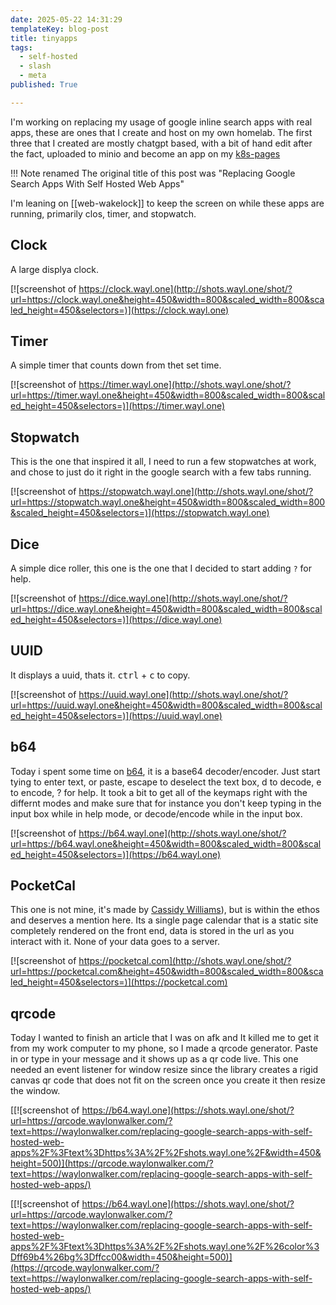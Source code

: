 ```yaml
---
date: 2025-05-22 14:31:29
templateKey: blog-post
title: tinyapps
tags:
  - self-hosted
  - slash
  - meta
published: True

---
```


I'm working on replacing my usage of google inline search apps with real apps,
these are ones that I create and host on my own homelab.  The first three that
I created are mostly chatgpt based, with a bit of hand edit after the fact,
uploaded to minio and become an app on my
[k8s-pages](https://github.com/waylonwalker/k8s-pages)

!!! Note renamed
    The original title of this post was "Replacing Google Search Apps With Self Hosted Web Apps"

I'm leaning on [[web-wakelock]] to keep the screen on while these apps are
running, primarily clos, timer, and stopwatch.

## Clock

A large displya clock.

[![screenshot of https://clock.wayl.one](http://shots.wayl.one/shot/?url=https://clock.wayl.one&height=450&width=800&scaled_width=800&scaled_height=450&selectors=)](https://clock.wayl.one)

## Timer

A simple timer that counts down from thet set time.

[![screenshot of https://timer.wayl.one](http://shots.wayl.one/shot/?url=https://timer.wayl.one&height=450&width=800&scaled_width=800&scaled_height=450&selectors=)](https://timer.wayl.one)

## Stopwatch

This is the one that inspired it all, I need to run a few stopwatches at work,
and chose to just do it right in the google search with a few tabs running.

[![screenshot of https://stopwatch.wayl.one](http://shots.wayl.one/shot/?url=https://stopwatch.wayl.one&height=450&width=800&scaled_width=800&scaled_height=450&selectors=)](https://stopwatch.wayl.one)

## Dice

A simple dice roller, this one is the one that I decided to start adding `?`
for help.

[![screenshot of https://dice.wayl.one](http://shots.wayl.one/shot/?url=https://dice.wayl.one&height=450&width=800&scaled_width=800&scaled_height=450&selectors=)](https://dice.wayl.one)

## UUID

It displays a uuid, thats it.  <kbd>ctrl</kbd> + <kbd>c</kbd> to copy.

[![screenshot of https://uuid.wayl.one](http://shots.wayl.one/shot/?url=https://uuid.wayl.one&height=450&width=800&scaled_width=800&scaled_height=450&selectors=)](https://uuid.wayl.one)

## b64

Today i spent some time on [b64](b64.wayl.one), it is a base64 decoder/encoder.
Just start tying to enter text, or paste, escape to deselect the text box, d to
decode, e to encode, ? for help.  It took a bit to get all of the keymaps right
with the differnt modes and make sure that for instance you don't keep typing
in the input box while in help mode, or decode/encode while in the input box.

[![screenshot of https://b64.wayl.one](http://shots.wayl.one/shot/?url=https://b64.wayl.one&height=450&width=800&scaled_width=800&scaled_height=450&selectors=)](https://b64.wayl.one)

## PocketCal

This one is not mine, it's made by [Cassidy
Williams](https://cassidoo.co/post/pocketcal-build-log/)), but is within the
ethos and deserves a mention here.  Its a single page calendar that is a static
site completely rendered on the front end, data is stored in the url as you
interact with it.  None of your data goes to a server.

[![screenshot of https://pocketcal.com](http://shots.wayl.one/shot/?url=https://pocketcal.com&height=450&width=800&scaled_width=800&scaled_height=450&selectors=)](https://pocketcal.com)

## qrcode

Today I wanted to finish an article that I was on afk and It killed me to get
it from my work computer to my phone, so I made a qrcode generator.  Paste in
or type in your message and it shows up as a qr code live.  This one needed an
event listener for window resize since the library creates a rigid canvas qr
code that does not fit on the screen once you create it then resize the window.

[[![screenshot of https://b64.wayl.one](https://shots.wayl.one/shot/?url=https://qrcode.waylonwalker.com/?text=https://waylonwalker.com/replacing-google-search-apps-with-self-hosted-web-apps%2F%3Ftext%3Dhttps%3A%2F%2Fshots.wayl.one%2F&width=450&height=500)](https://qrcode.waylonwalker.com/?text=https://waylonwalker.com/replacing-google-search-apps-with-self-hosted-web-apps/)

[[![screenshot of https://b64.wayl.one](https://shots.wayl.one/shot/?url=https://qrcode.waylonwalker.com/?text=https://waylonwalker.com/replacing-google-search-apps-with-self-hosted-web-apps%2F%3Ftext%3Dhttps%3A%2F%2Fshots.wayl.one%2F%26color%3Dff69b4%26bg%3Dffcc00&width=450&height=500)](https://qrcode.waylonwalker.com/?text=https://waylonwalker.com/replacing-google-search-apps-with-self-hosted-web-apps/)
